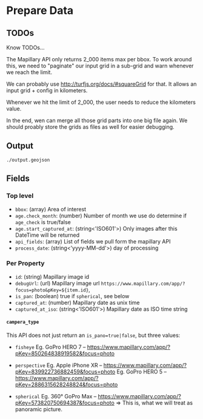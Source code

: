 # Prepare Data

## TODOs

Know TODOs…

The Mapillary API only returns 2_000 items max per bbox.
To work around this, we need to "paginate" our input grid in a sub-grid and warn whenever we reach the limit.

We can probably use http://turfjs.org/docs/#squareGrid for that.
It allows an input grid + config in kilometers.

Whenever we hit the limit of 2_000, the user needs to reduce the kilometers value.

In the end, wen can merge all those grid parts into one big file again.
We should proably store the grids as files as well for easier debugging.

## Output

`./output.geojson`

## Fields

### Top level

- `bbox`: (array) Area of interest
- `age.check_month`: (number) Number of month we use do determine if `age_check` is true/false
- `age.start_captured_at`: (string<'ISO601'>) Only images after this DateTime will be returned
- `api_fields`: (array) List of fields we pull form the mapillary API
- `process_date`: (string<'yyyy-MM-dd'>) day of processing

### Per Property

- `id`: (string) Mapillary image id
- `debugUrl`: (url) Mapillary image url `https://www.mapillary.com/app/?focus=photo&pKey=${item.id}`,
- `is_pan`: (boolean) true if `spherical`, see below
- `captured_at`: (number) Mapillary date as unix time
- `captured_at_iso`: (string<'ISO601'>) Mapillary date as ISO time string

#### `campera_type`

This API does not just return an `is_pano=true|false`, but three values:

- `fisheye`
  Eg. GoPro HERO 7 – https://www.mapillary.com/app/?pKey=850264838919582&focus=photo

- `perspective`
  Eg. Apple iPhone XR – https://www.mapillary.com/app/?pKey=839922736882459&focus=photo
  Eg. GoPro HERO 5 – https://www.mapillary.com/app/?pKey=2886315628248824&focus=photo

- `spherical`
  Eg. 360° GoPro Max – https://www.mapillary.com/app/?pKey=573820750694387&focus=photo
  => This is, what we will treat as panoramic picture.
